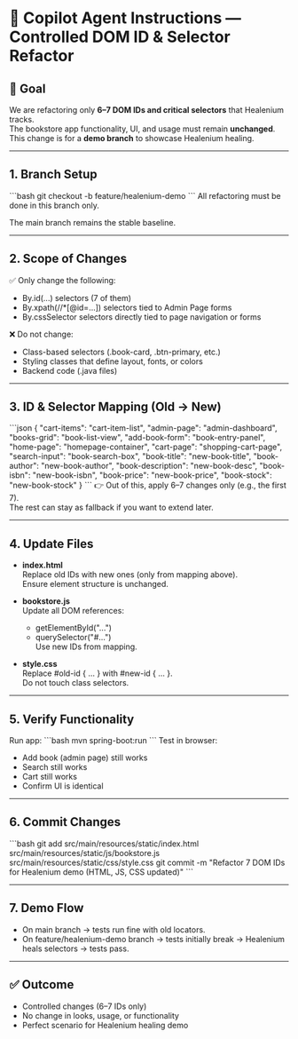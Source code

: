 # 📝 Copilot Agent Instructions — Controlled DOM ID & Selector Refactor

## 🎯 Goal
We are refactoring only **6–7 DOM IDs and critical selectors** that Healenium tracks.  
The bookstore app functionality, UI, and usage must remain **unchanged**.  
This change is for a **demo branch** to showcase Healenium healing.  

---

## 1. Branch Setup
\`\`\`bash
git checkout -b feature/healenium-demo
\`\`\`
All refactoring must be done in this branch only.

The main branch remains the stable baseline.

---

## 2. Scope of Changes
✅ Only change the following:

- By.id(...) selectors (7 of them)  
- By.xpath(//*[@id=...]) selectors tied to Admin Page forms  
- By.cssSelector selectors directly tied to page navigation or forms  

❌ Do not change:

- Class-based selectors (.book-card, .btn-primary, etc.)  
- Styling classes that define layout, fonts, or colors  
- Backend code (.java files)  

---

## 3. ID & Selector Mapping (Old → New)
\`\`\`json
{
  "cart-items": "cart-item-list",
  "admin-page": "admin-dashboard",
  "books-grid": "book-list-view",
  "add-book-form": "book-entry-panel",
  "home-page": "homepage-container",
  "cart-page": "shopping-cart-page",
  "search-input": "book-search-box",
  "book-title": "new-book-title",
  "book-author": "new-book-author",
  "book-description": "new-book-desc",
  "book-isbn": "new-book-isbn",
  "book-price": "new-book-price",
  "book-stock": "new-book-stock"
}
\`\`\`
👉 Out of this, apply 6–7 changes only (e.g., the first 7).  
The rest can stay as fallback if you want to extend later.

---

## 4. Update Files
- **index.html**  
  Replace old IDs with new ones (only from mapping above).  
  Ensure element structure is unchanged.  

- **bookstore.js**  
  Update all DOM references:  
  - getElementById("...")  
  - querySelector("#...")  
  Use new IDs from mapping.  

- **style.css**  
  Replace #old-id { ... } with #new-id { ... }.  
  Do not touch class selectors.  

---

## 5. Verify Functionality
Run app:
\`\`\`bash
mvn spring-boot:run
\`\`\`
Test in browser:

- Add book (admin page) still works  
- Search still works  
- Cart still works  
- Confirm UI is identical  

---

## 6. Commit Changes
\`\`\`bash
git add src/main/resources/static/index.html         src/main/resources/static/js/bookstore.js         src/main/resources/static/css/style.css
git commit -m "Refactor 7 DOM IDs for Healenium demo (HTML, JS, CSS updated)"
\`\`\`

---

## 7. Demo Flow
- On main branch → tests run fine with old locators.  
- On feature/healenium-demo branch → tests initially break → Healenium heals selectors → tests pass.  

---

## ✅ Outcome
- Controlled changes (6–7 IDs only)  
- No change in looks, usage, or functionality  
- Perfect scenario for Healenium healing demo  

